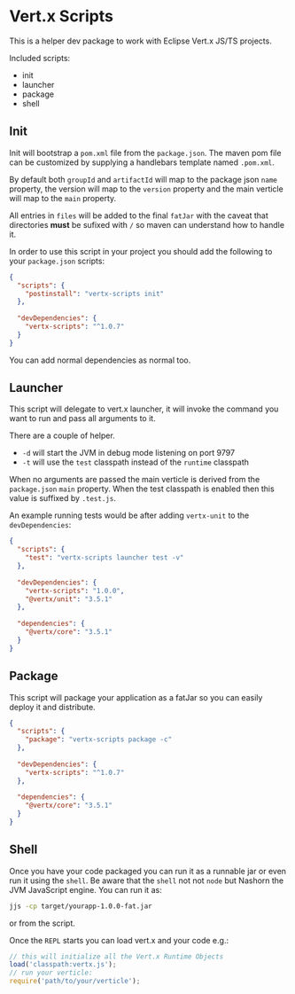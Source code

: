 # Vert.x Scripts

This is a helper dev package to work with Eclipse Vert.x JS/TS projects.

Included scripts:

* init
* launcher
* package
* shell

## Init

Init will bootstrap a `pom.xml` file from the `package.json`. The maven
pom file can be customized by supplying a handlebars template named
`.pom.xml`.

By default both `groupId` and `artifactId` will map to the package json
`name` property, the version will map to the `version` property and the
main verticle will map to the `main` property.

All entries in `files` will be added to the final `fatJar` with the caveat
that directories **must** be sufixed with `/` so maven can understand
how to handle it.

In order to use this script in your project you should add the following to
your `package.json` scripts:

```json
{
  "scripts": {
    "postinstall": "vertx-scripts init"
  },
  
  "devDependencies": {
    "vertx-scripts": "^1.0.7"
  }
}
```

You can add normal dependencies as normal too.

## Launcher

This script will delegate to vert.x launcher, it will invoke the command
you want to run and pass all arguments to it.

There are a couple of helper.

* `-d` will start the JVM in debug mode listening on port 9797
* `-t` will use the `test` classpath instead of the `runtime` classpath

When no arguments are passed the main verticle is derived from the
`package.json` `main` property. When the test classpath is enabled then
this value is suffixed by `.test.js`.


An example running tests would be after adding `vertx-unit` to the
`devDependencies`:

```json
{
  "scripts": {
    "test": "vertx-scripts launcher test -v"
  },
  
  "devDependencies": {
    "vertx-scripts": "1.0.0",
    "@vertx/unit": "3.5.1"
  },
  
  "dependencies": {
    "@vertx/core": "3.5.1"
  }
}
```

## Package

This script will package your application as a fatJar so you can easily
deploy it and distribute.

```json
{
  "scripts": {
    "package": "vertx-scripts package -c"
  },
  
  "devDependencies": {
    "vertx-scripts": "^1.0.7"
  },
  
  "dependencies": {
    "@vertx/core": "3.5.1"
  }
}
```

## Shell

Once you have your code packaged you can run it as a runnable jar or even
run it using the `shell`. Be aware that the `shell` not not `node` but
Nashorn the JVM JavaScript engine. You can run it as:

```sh
jjs -cp target/yourapp-1.0.0-fat.jar
```

or from the script.

Once the `REPL` starts you can load vert.x and your code e.g.:

```js
// this will initialize all the Vert.x Runtime Objects
load('classpath:vertx.js');
// run your verticle:
require('path/to/your/verticle');
```
